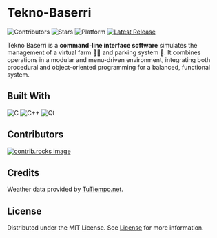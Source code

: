 # Tekno-Baserri
![Contributors](https://img.shields.io/github/contributors/Andowna9/Tekno-Baserri?style=for-the-badge)
![Stars](https://img.shields.io/github/stars/Andowna9/Tekno-Baserri?style=for-the-badge&color=yellow)
![Platform](https://img.shields.io/badge/platform-Windows-blue?style=for-the-badge)
[![Latest Release](https://img.shields.io/github/v/release/Andowna9/Tekno-Baserri?style=for-the-badge&color=pink)](https://github.com/Andowna9/Tekno-Baserri/releases/latest)


Tekno Baserri is a **command-line interface software** simulates the management of a virtual farm 👨‍🌾 and parking system 🚗. It combines operations in a modular and menu-driven environment, integrating both procedural and object-oriented programming for a balanced, functional system.

## Built With
![C](https://img.shields.io/badge/-C-gray?logo=c)
![C++](https://img.shields.io/badge/-C++-blue?logo=cplusplus)
![Qt](https://img.shields.io/badge/IDE-Qt%20Creator-darkgreen)


## Contributors
<a href="https://github.com/Andowna9/Tekno-Baserri/graphs/contributors">
  <img src="https://contrib.rocks/image?repo=Andowna9/Tekno-Baserri" alt="contrib.rocks image" />
</a>

## Credits
Weather data provided by [TuTiempo.net](https://www.tutiempo.net/).

## License
Distributed under the MIT License. See [License](LICENSE) for more information.